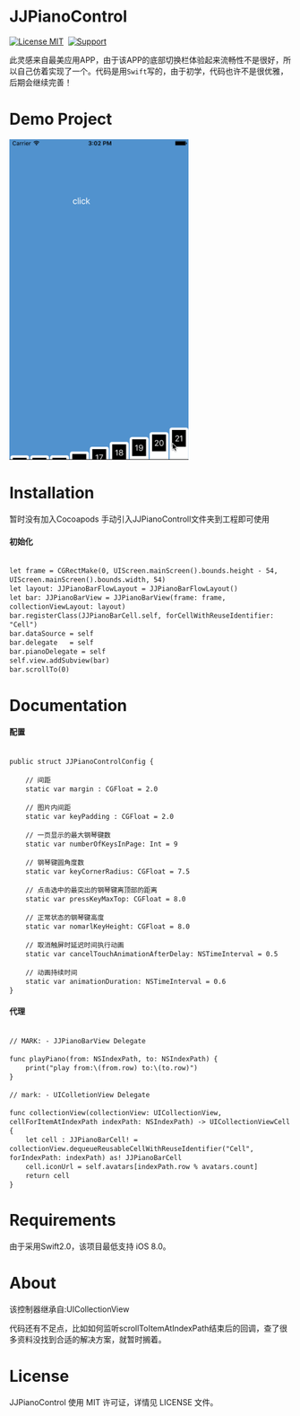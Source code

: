 JJPianoControl
==============

[![License MIT](https://img.shields.io/badge/license-MIT-green.svg?style=flat)](https://raw.githubusercontent.com/JRJian/JJPianoControl/master/LICENSE)&nbsp;
[![Support](https://img.shields.io/badge/support-iOS%208%2B%20-blue.svg?style=flat)](https://www.apple.com/nl/ios/)&nbsp;


此灵感来自最美应用APP，由于该APP的底部切换栏体验起来流畅性不是很好，所以自己仿着实现了一个。代码是用`Swift`写的，由于初学，代码也许不是很优雅，后期会继续完善！


Demo Project
==============

<img src="https://github.com/JRJian/JJPianoControl/blob/master/Demo/Snapshots/piano.gif" width="320"><br/>


Installation
==============

暂时没有加入Cocoapods
手动引入JJPianoControll文件夹到工程即可使用

#### 初始化

```

let frame = CGRectMake(0, UIScreen.mainScreen().bounds.height - 54, UIScreen.mainScreen().bounds.width, 54)
let layout: JJPianoBarFlowLayout = JJPianoBarFlowLayout()
let bar: JJPianoBarView = JJPianoBarView(frame: frame, collectionViewLayout: layout)
bar.registerClass(JJPianoBarCell.self, forCellWithReuseIdentifier: "Cell")
bar.dataSource = self
bar.delegate   = self
bar.pianoDelegate = self
self.view.addSubview(bar)
bar.scrollTo(0)

```

Documentation
==============
#### 配置

```

public struct JJPianoControlConfig {
    
    // 间距
    static var margin : CGFloat = 2.0
    
    // 图片内间距
    static var keyPadding : CGFloat = 2.0
    
    // 一页显示的最大钢琴键数
    static var numberOfKeysInPage: Int = 9
    
    // 钢琴键圆角度数
    static var keyCornerRadius: CGFloat = 7.5
    
    // 点击选中的最突出的钢琴键离顶部的距离
    static var pressKeyMaxTop: CGFloat = 8.0
    
    // 正常状态的钢琴键高度
    static var nomarlKeyHeight: CGFloat = 8.0
    
    // 取消触屏时延迟时间执行动画
    static var cancelTouchAnimationAfterDelay: NSTimeInterval = 0.5
    
    // 动画持续时间
    static var animationDuration: NSTimeInterval = 0.6
}

```

#### 代理

```

// MARK: - JJPianoBarView Delegate
   
func playPiano(from: NSIndexPath, to: NSIndexPath) {
    print("play from:\(from.row) to:\(to.row)")
}

// mark: - UIColletionView Delegate

func collectionView(collectionView: UICollectionView, cellForItemAtIndexPath indexPath: NSIndexPath) -> UICollectionViewCell {
    let cell : JJPianoBarCell! = collectionView.dequeueReusableCellWithReuseIdentifier("Cell", forIndexPath: indexPath) as! JJPianoBarCell
    cell.iconUrl = self.avatars[indexPath.row % avatars.count]
    return cell
}

```

Requirements
==============
由于采用Swift2.0，该项目最低支持 iOS 8.0。


About
==============
该控制器继承自:UICollectionView

代码还有不足点，比如如何监听scrollToItemAtIndexPath结束后的回调，查了很多资料没找到合适的解决方案，就暂时搁着。

License
==============
JJPianoControl 使用 MIT 许可证，详情见 LICENSE 文件。

